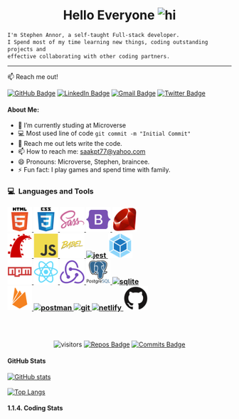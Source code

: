 <h1 align="center">
Hello Everyone <img src="https://user-images.githubusercontent.com/1303154/88677602-1635ba80-d120-11ea-84d8-d263ba5fc3c0.gif" width="28px" alt="hi"> 
</h1>

```
I'm Stephen Annor, a self-taught Full-stack developer. 
I Spend most of my time learning new things, coding outstanding projects and 
effective collaborating with other coding partners.
```

---

:mailbox: Reach me out!

[![GitHub Badge](https://img.shields.io/badge/-braincee-white?logo=GitHub&logoColor=181717&style=plastic)](https://github.com/braincee)
[![LinkedIn Badge](https://img.shields.io/badge/-stephen-white?logo=LinkedIn&logoColor=0A66C2&style=plastic)](https://www.linkedin.com/in/kwesi-appiah-1387801a1/)
[![Gmail Badge](https://img.shields.io/badge/-saakpt77@yahoo.com-white?logo=Gmail&logoColor=EA4335&style=plastic)](mailto:saakpt77@yahoo.com)
[![Twitter Badge](https://img.shields.io/badge/-@annor0543-1ca0f1?style=flat&labelColor=1ca0f1&logo=twitter&logoColor=white&link=https://twitter.com/annor0543)](https://twitter.com/annor0543)


<!-- About Me -->

#### About Me:

- 🔭 I’m currently studing at Microverse
- :computer: Most used line of code `git commit -m "Initial Commit"`
- 🤔 Reach me out lets write the code.
- 📫 How to reach me: saakpt77@yahoo.com
- 😄 Pronouns: Microverse, Stephen, braincee.
- ⚡ Fun fact: I play games and spend time with family.


<!-- TODO: Make technologies links takes you to repositories -->
<h3>
  <b>💻&nbsp; Languages and Tools</b><br/><br/>
  <a href="https://www.w3.org/html/" target="_blank">
    <img src="https://raw.githubusercontent.com/devicons/devicon/master/icons/html5/html5-original-wordmark.svg" alt="html5" width="55" height="55"/>
  </a>
  <a href="https://www.w3schools.com/css/" target="_blank">
    <img src="https://raw.githubusercontent.com/devicons/devicon/master/icons/css3/css3-original-wordmark.svg" alt="css3" width="55" height="55"/>
  </a>
  <a href="https://sass-lang.com" target="_blank">
    <img src="https://raw.githubusercontent.com/devicons/devicon/master/icons/sass/sass-original.svg" alt="sass" width="55" height="55"/>
  </a>
  <a href="https://getbootstrap.com/" target="_blank">
    <img src="https://raw.githubusercontent.com/devicons/devicon/master/icons/bootstrap/bootstrap-plain.svg" alt="bootstrap" width="55" height="55"/>
  </a>
  <a href="https://www.ruby-lang.org/en/" target="_blank">
    <img src="https://raw.githubusercontent.com/devicons/devicon/master/icons/ruby/ruby-original.svg" alt="ruby" width="55" height="55"/>
  </a><br>
  <a href="https://rubyonrails.org" target="_blank">
    <img src="https://raw.githubusercontent.com/devicons/devicon/master/icons/rails/rails-plain.svg" alt="rails" width="55" height="55"/>
  </a>
  <a href="https://developer.mozilla.org/en-US/docs/Web/JavaScript" target="_blank">
    <img src="https://raw.githubusercontent.com/devicons/devicon/master/icons/javascript/javascript-original.svg" alt="javascript" width="55" height="55"/>
  </a>
  <a href="https://babeljs.io/" target="_blank">
    <img src="https://raw.githubusercontent.com/github/explore/80688e429a7d4ef2fca1e82350fe8e3517d3494d/topics/babel/babel.png" alt="babel" width="55" height="55"/>
  </a>
  <a href="https://jestjs.io" target="_blank">
    <img src="https://www.vectorlogo.zone/logos/jestjsio/jestjsio-icon.svg" alt="jest" width="55" height="55"/>
  </a>
  <a href="https://webpack.js.org" target="_blank">
    <img src="https://raw.githubusercontent.com/devicons/devicon/d00d0969292a6569d45b06d3f350f463a0107b0d/icons/webpack/webpack-original.svg" alt="webpack" width="55" height="55"/></a><br>
  <a href="https://www.npmjs.com/" target="_blank">
    <img src="https://raw.githubusercontent.com/devicons/devicon/master/icons/npm/npm-original-wordmark.svg" alt="npm" width="55" height="55"/>
  </a>
   <a href="https://reactjs.org/" target="_blank">
    <img src="https://raw.githubusercontent.com/devicons/devicon/master/icons/react/react-original.svg" alt="react" width="55" height="55"/>
  </a>
  <a href="https://redux.js.org/" target="_blank">
    <img src="https://raw.githubusercontent.com/devicons/devicon/master/icons/redux/redux-original.svg" alt="redux" width="55" height="55"/>
  </a>
  <a href="https://www.postgresql.org" target="_blank">
    <img src="https://raw.githubusercontent.com/devicons/devicon/master/icons/postgresql/postgresql-original-wordmark.svg" alt="postgresql" width="55" height="55"/>
  </a>
  <a href="https://www.sqlite.org/" target="_blank">
    <img src="https://www.vectorlogo.zone/logos/sqlite/sqlite-icon.svg" alt="sqlite" width="55" height="55"/>
  </a><br>
  <a href="https://firebase.google.com/" target="_blank">
    <img src="https://raw.githubusercontent.com/devicons/devicon/master/icons/firebase/firebase-plain.svg" alt="aws" width="55" height="55"/>
  </a>
  <a href="https://postman.com" target="_blank">
    <img src="https://www.vectorlogo.zone/logos/getpostman/getpostman-icon.svg" alt="postman" width="55" height="55"/>
  </a>
  <a href="https://git-scm.com/" target="_blank">
    <img src="https://www.vectorlogo.zone/logos/git-scm/git-scm-icon.svg" alt="git" width="55" height="55"/>
  </a>
  <a href="https://www.netlify.com" target="_blank">
    <img src="https://www.vectorlogo.zone/logos/netlify/netlify-icon.svg" alt="netlify" width="55" height="55"/>
  </a>
  <a href="https://github.com" target="_blank">
    <img src="https://raw.githubusercontent.com/devicons/devicon/master/icons/github/github-original.svg" alt="github" width="55" height="55"/>
  </a>
</h3>

<br />
<br />


<div align="center">

![visitors](https://visitor-badge.glitch.me/badge?page_id=braincee.braincee)  [![Repos Badge](https://badges.pufler.dev/repos/mavericks-db?color=blue)](https://github.com/braincee?tab=repositories) [![Commits Badge](https://badges.pufler.dev/commits/monthly/braincee?color=blue)](https://github.com/braincee)

<!-- [![My Badge](https://img.shields.io/badge/i_am-mavericks--db-blue)](https://github.com/mavericks-db) -->
</div>

#### GitHub Stats

[![GitHub stats](https://github-readme-stats.vercel.app/api?username=braincee&theme=dracula&show_icon=true)](https://github.com/braincee/github-readme-stats)<br><br>
[![Top Langs](https://github-readme-stats.vercel.app/api/top-langs/?username=braincee&theme=dracula&layout=compact)](https://github.com/braincee/github-readme-stats)


#### 1.1.4. Coding Stats

<!--START_SECTION:waka-->
<!--END_SECTION:waka-->



